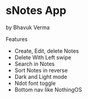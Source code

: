 # sNotes App
by Bhavuk Verma

Features
- Create, Edit, delete Notes
- Delete With Left swipe
- Search in Notes
- Sort Notes in reverse
- Dark and Light mode
- Ndot font toggle
- Bottom nav like NothingOS